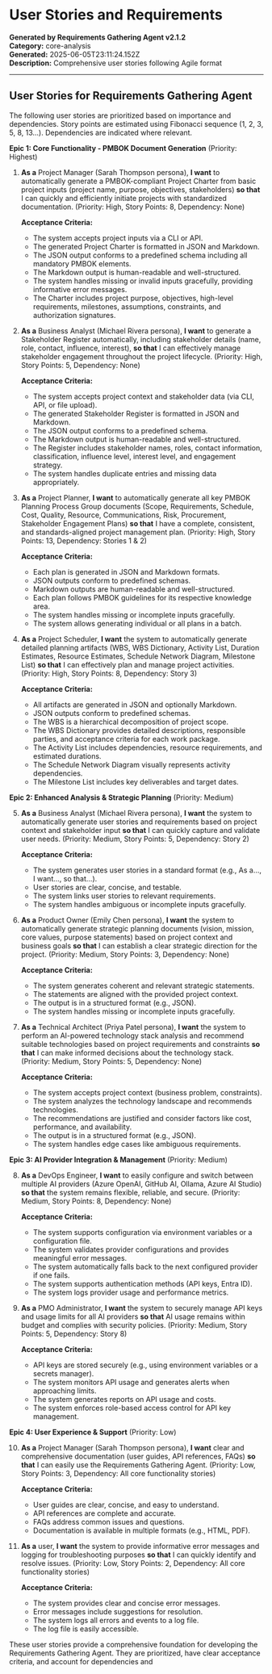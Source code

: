 # User Stories and Requirements

**Generated by Requirements Gathering Agent v2.1.2**  
**Category:** core-analysis  
**Generated:** 2025-06-05T23:11:24.152Z  
**Description:** Comprehensive user stories following Agile format

---

## User Stories for Requirements Gathering Agent

The following user stories are prioritized based on importance and dependencies.  Story points are estimated using Fibonacci sequence (1, 2, 3, 5, 8, 13...).  Dependencies are indicated where relevant.


**Epic 1: Core Functionality - PMBOK Document Generation** (Priority: Highest)

1. **As a** Project Manager (Sarah Thompson persona), **I want** to automatically generate a PMBOK-compliant Project Charter from basic project inputs (project name, purpose, objectives, stakeholders) **so that** I can quickly and efficiently initiate projects with standardized documentation. (Priority: High, Story Points: 8, Dependency: None)

   **Acceptance Criteria:**
   - The system accepts project inputs via a CLI or API.
   - The generated Project Charter is formatted in JSON and Markdown.
   - The JSON output conforms to a predefined schema including all mandatory PMBOK elements.
   - The Markdown output is human-readable and well-structured.
   - The system handles missing or invalid inputs gracefully, providing informative error messages.
   - The Charter includes project purpose, objectives, high-level requirements, milestones, assumptions, constraints, and authorization signatures.


2. **As a** Business Analyst (Michael Rivera persona), **I want** to generate a Stakeholder Register automatically, including stakeholder details (name, role, contact, influence, interest), **so that** I can effectively manage stakeholder engagement throughout the project lifecycle. (Priority: High, Story Points: 5, Dependency: None)

   **Acceptance Criteria:**
   - The system accepts project context and stakeholder data (via CLI, API, or file upload).
   - The generated Stakeholder Register is formatted in JSON and Markdown.
   - The JSON output conforms to a predefined schema.
   - The Markdown output is human-readable and well-structured.
   - The Register includes stakeholder names, roles, contact information, classification, influence level, interest level, and engagement strategy.
   - The system handles duplicate entries and missing data appropriately.


3. **As a** Project Planner, **I want** to automatically generate all key PMBOK Planning Process Group documents (Scope, Requirements, Schedule, Cost, Quality, Resource, Communications, Risk, Procurement, Stakeholder Engagement Plans) **so that** I have a complete, consistent, and standards-aligned project management plan. (Priority: High, Story Points: 13, Dependency: Stories 1 & 2)

   **Acceptance Criteria:**
   - Each plan is generated in JSON and Markdown formats.
   - JSON outputs conform to predefined schemas.
   - Markdown outputs are human-readable and well-structured.
   - Each plan follows PMBOK guidelines for its respective knowledge area.
   - The system handles missing or incomplete inputs gracefully.
   - The system allows generating individual or all plans in a batch.


4. **As a** Project Scheduler, **I want** the system to automatically generate detailed planning artifacts (WBS, WBS Dictionary, Activity List, Duration Estimates, Resource Estimates, Schedule Network Diagram, Milestone List) **so that** I can effectively plan and manage project activities. (Priority: High, Story Points: 8, Dependency: Story 3)

   **Acceptance Criteria:**
   - All artifacts are generated in JSON and optionally Markdown.
   - JSON outputs conform to predefined schemas.
   - The WBS is a hierarchical decomposition of project scope.
   - The WBS Dictionary provides detailed descriptions, responsible parties, and acceptance criteria for each work package.
   - The Activity List includes dependencies, resource requirements, and estimated durations.
   - The Schedule Network Diagram visually represents activity dependencies.
   - The Milestone List includes key deliverables and target dates.


**Epic 2: Enhanced Analysis & Strategic Planning** (Priority: Medium)

5. **As a** Business Analyst (Michael Rivera persona), **I want** the system to automatically generate user stories and requirements based on project context and stakeholder input **so that** I can quickly capture and validate user needs. (Priority: Medium, Story Points: 5, Dependency: Story 2)

   **Acceptance Criteria:**
   - The system generates user stories in a standard format (e.g., As a..., I want..., so that...).
   - User stories are clear, concise, and testable.
   - The system links user stories to relevant requirements.
   - The system handles ambiguous or incomplete inputs gracefully.


6. **As a** Product Owner (Emily Chen persona), **I want** the system to automatically generate strategic planning documents (vision, mission, core values, purpose statements) based on project context and business goals **so that** I can establish a clear strategic direction for the project. (Priority: Medium, Story Points: 3, Dependency: None)

   **Acceptance Criteria:**
   - The system generates coherent and relevant strategic statements.
   - The statements are aligned with the provided project context.
   - The output is in a structured format (e.g., JSON).
   - The system handles missing or incomplete inputs gracefully.


7. **As a** Technical Architect (Priya Patel persona), **I want** the system to perform an AI-powered technology stack analysis and recommend suitable technologies based on project requirements and constraints **so that** I can make informed decisions about the technology stack. (Priority: Medium, Story Points: 5, Dependency: None)

   **Acceptance Criteria:**
   - The system accepts project context (business problem, constraints).
   - The system analyzes the technology landscape and recommends technologies.
   - The recommendations are justified and consider factors like cost, performance, and availability.
   - The output is in a structured format (e.g., JSON).
   - The system handles edge cases like ambiguous requirements.


**Epic 3:  AI Provider Integration & Management** (Priority: Medium)

8. **As a** DevOps Engineer, **I want** to easily configure and switch between multiple AI providers (Azure OpenAI, GitHub AI, Ollama, Azure AI Studio) **so that** the system remains flexible, reliable, and secure. (Priority: Medium, Story Points: 8, Dependency: None)

   **Acceptance Criteria:**
   - The system supports configuration via environment variables or a configuration file.
   - The system validates provider configurations and provides meaningful error messages.
   - The system automatically falls back to the next configured provider if one fails.
   - The system supports authentication methods (API keys, Entra ID).
   - The system logs provider usage and performance metrics.


9. **As a** PMO Administrator, **I want** the system to securely manage API keys and usage limits for all AI providers **so that** AI usage remains within budget and complies with security policies. (Priority: Medium, Story Points: 5, Dependency: Story 8)

   **Acceptance Criteria:**
   - API keys are stored securely (e.g., using environment variables or a secrets manager).
   - The system monitors API usage and generates alerts when approaching limits.
   - The system generates reports on API usage and costs.
   - The system enforces role-based access control for API key management.



**Epic 4:  User Experience & Support** (Priority: Low)

10. **As a** Project Manager (Sarah Thompson persona), **I want** clear and comprehensive documentation (user guides, API references, FAQs) **so that** I can easily use the Requirements Gathering Agent. (Priority: Low, Story Points: 3, Dependency: All core functionality stories)

    **Acceptance Criteria:**
    - User guides are clear, concise, and easy to understand.
    - API references are complete and accurate.
    - FAQs address common issues and questions.
    - Documentation is available in multiple formats (e.g., HTML, PDF).


11. **As a** user, **I want** the system to provide informative error messages and logging for troubleshooting purposes **so that** I can quickly identify and resolve issues. (Priority: Low, Story Points: 2, Dependency: All core functionality stories)


    **Acceptance Criteria:**
    - The system provides clear and concise error messages.
    - Error messages include suggestions for resolution.
    - The system logs all errors and events to a log file.
    - The log file is easily accessible.


These user stories provide a comprehensive foundation for developing the Requirements Gathering Agent.  They are prioritized, have clear acceptance criteria, and account for dependencies and